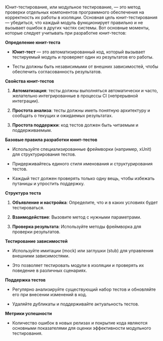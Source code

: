 Юнит-тестирование, или модульное тестирование, — это метод проверки отдельных компонентов программного обеспечения на корректность их работы в изоляции. Основная цель юнит-тестирования — убедиться, что каждый модуль функционирует правильно и не вызывает ошибок в других частях системы. Вот основные моменты, которые следует учитывать при разработке юнит-тестов:

**Определение юнит-теста**

- **Юнит-тест** — это автоматизированный код, который вызывает тестируемый модуль и проверяет один из результатов его работы.
    
- Тесты должны быть независимыми от внешних зависимостей, чтобы обеспечить согласованность результатов.
    

**Свойства юнит-тестов**

1. **Автоматизация**: тесты должны выполняться автоматически и часто, желательно интегрированные в процессы CI (непрерывной интеграции).
    
2. **Простота анализа**: тесты должны иметь понятную архитектуру и сообщать о текущих и ожидаемых результатах.
    
3. **Простота поддержки**: код тестов должен быть читаемым и поддерживаемым.
    

**Базовые правила разработки юнит-тестов**

- Используйте специализированные фреймворки (например, xUnit) для структурирования тестов.
    
- Придерживайтесь единого стиля именования и структурирования тестов.
    
- Каждый тест должен проверять только одну вещь, чтобы избежать путаницы и упростить поддержку.
    

**Структура теста**

1. **Объявление и настройка**: Определите, что и в каких условиях будет тестироваться.
    
2. **Взаимодействие**: Вызовите метод с нужными параметрами.
    
3. **Проверка результата**: Используйте методы фреймворка для проверки результатов.
    

**Тестирование зависимостей**

- Используйте имитации (mock) или заглушки (stub) для управления внешними зависимостями.
    
- Это позволяет тестировать модули в изоляции и проверять их поведение в различных сценариях.
    

**Поддержка тестов**

- Регулярно анализируйте существующий набор тестов и обновляйте его при внесении изменений в код.
    
- Удаляйте дубликаты и поддерживайте актуальность тестов.
    

**Метрики успешности**

- Количество ошибок в новых релизах и покрытие кода являются основными показателями для оценки эффективности модульного тестирования.